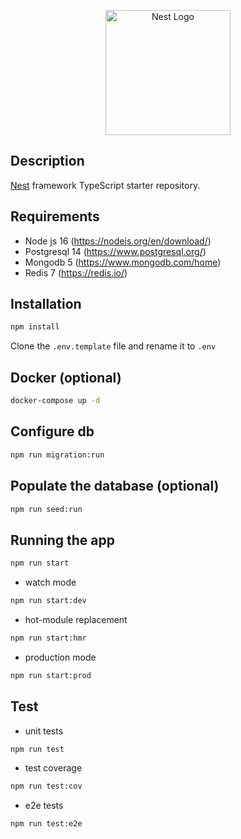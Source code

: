 <p align="center">
  <a href="http://nestjs.com/" target="blank"><img src="https://nestjs.com/img/logo-small.svg" width="200" alt="Nest Logo" /></a>
</p>

## Description

[Nest](https://github.com/nestjs/nest) framework TypeScript starter repository.

## Requirements

- Node js 16 (https://nodejs.org/en/download/)
- Postgresql 14 (https://www.postgresql.org/)
- Mongodb 5 (https://www.mongodb.com/home)
- Redis 7 (https://redis.io/)

## Installation

```bash
npm install
```

Clone the ```.env.template``` file and rename it to ```.env```

## Docker (optional)

```bash
docker-compose up -d
```

## Configure db

```bash
npm run migration:run
```

## Populate the database (optional)

```bash
npm run seed:run
```

## Running the app

```bash
npm run start
```

- watch mode

```bash
npm run start:dev
```

- hot-module replacement
```bash
npm run start:hmr
```

- production mode

```bash
npm run start:prod
```

## Test

- unit tests

```bash
npm run test
```

- test coverage

```bash
npm run test:cov
```

- e2e tests

```bash
npm run test:e2e
```

